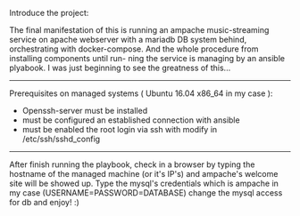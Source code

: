 Introduce the project:

The final manifestation of this is running an ampache music-streaming service on apache webserver with a mariadb
DB system behind, orchestrating with docker-compose. And the whole procedure from installing components until run-
ning the service is managing by an ansible plyabook. I was just beginning to see the greatness of this...

-----------------------------------------------
Prerequisites on managed systems ( Ubuntu 16.04 x86_64 in my case ):
  - Openssh-server must be installed
  - must be configured an established connection with ansible
  - must be enabled the root login via ssh with modify in /etc/ssh/sshd_config
-----------------------------------------------
After finish running the playbook, check in a browser by typing the hostname of the managed machine (or it's IP's)
and ampache's welcome site will be showed up.
Type the mysql's credentials which is ampache in my case (USERNAME=PASSWORD=DATABASE) change the mysql access
for db and enjoy! :)
